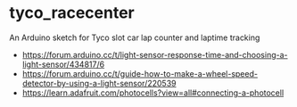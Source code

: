 # tyco_racecenter
 An Arduino sketch for Tyco slot car lap counter and laptime tracking
 
 - https://forum.arduino.cc/t/light-sensor-response-time-and-choosing-a-light-sensor/434817/6
 - https://forum.arduino.cc/t/guide-how-to-make-a-wheel-speed-detector-by-using-a-light-sensor/220539
 - https://learn.adafruit.com/photocells?view=all#connecting-a-photocell
